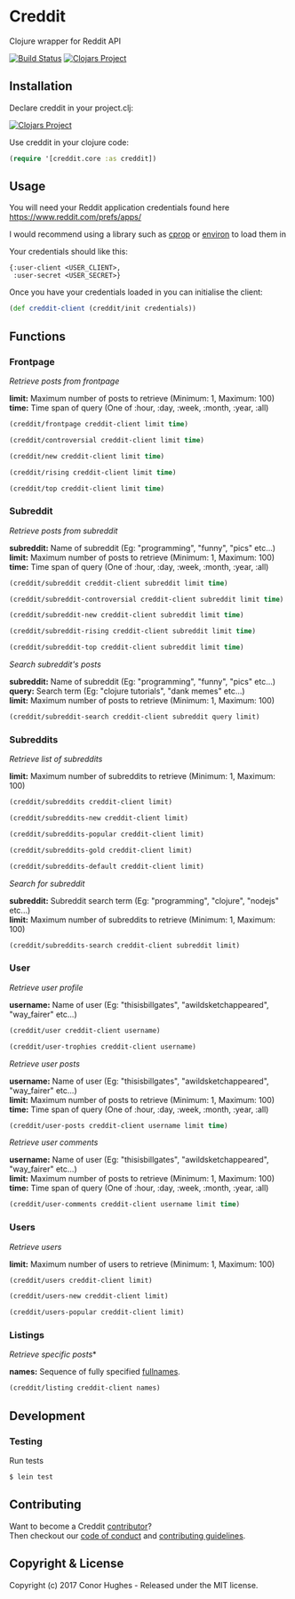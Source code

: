 # Creddit
Clojure wrapper for Reddit API  

[![Build Status](https://travis-ci.org/ThatGuyHughesy/creddit.svg?branch=master)](https://travis-ci.org/ThatGuyHughesy/creddit)
[![Clojars Project](https://img.shields.io/clojars/v/creddit.svg)](https://clojars.org/creddit)

## Installation

Declare creddit in your project.clj:

[![Clojars Project](http://clojars.org/creddit/latest-version.svg)](http://clojars.org/creddit)
  
Use creddit in your clojure code:

```clojure
(require '[creddit.core :as creddit])
```


## Usage

You will need your Reddit application credentials found here https://www.reddit.com/prefs/apps/

I would recommend using a library such as [cprop](https://github.com/tolitius/cprop) or [environ](https://github.com/weavejester/environ/) to load them in

Your credentials should like this:  

```edn
{:user-client <USER_CLIENT>, 
 :user-secret <USER_SECRET>}
```

Once you have your credentials loaded in you can initialise the client:

```clojure
(def creddit-client (creddit/init credentials))
```

## Functions

### Frontpage

*Retrieve posts from frontpage*

**limit:** Maximum number of posts to retrieve (Minimum: 1, Maximum: 100)  
**time:** Time span of query (One of :hour, :day, :week, :month, :year, :all)

```clojure
(creddit/frontpage creddit-client limit time)

(creddit/controversial creddit-client limit time)

(creddit/new creddit-client limit time)

(creddit/rising creddit-client limit time)

(creddit/top creddit-client limit time)
```

### Subreddit

*Retrieve posts from subreddit*

**subreddit:** Name of subreddit (Eg: "programming", "funny", "pics" etc...)  
**limit:** Maximum number of posts to retrieve (Minimum: 1, Maximum: 100)  
**time:** Time span of query (One of :hour, :day, :week, :month, :year, :all)

```clojure
(creddit/subreddit creddit-client subreddit limit time)

(creddit/subreddit-controversial creddit-client subreddit limit time)

(creddit/subreddit-new creddit-client subreddit limit time)

(creddit/subreddit-rising creddit-client subreddit limit time)

(creddit/subreddit-top creddit-client subreddit limit time)
```

*Search subreddit's posts*

**subreddit:** Name of subreddit (Eg: "programming", "funny", "pics" etc...)  
**query:** Search term (Eg: "clojure tutorials", "dank memes" etc...)  
**limit:** Maximum number of posts to retrieve (Minimum: 1, Maximum: 100)   

```clojure
(creddit/subreddit-search creddit-client subreddit query limit)
```

### Subreddits

*Retrieve list of subreddits*

**limit:** Maximum number of subreddits to retrieve (Minimum: 1, Maximum: 100)   

```clojure
(creddit/subreddits creddit-client limit)

(creddit/subreddits-new creddit-client limit)

(creddit/subreddits-popular creddit-client limit)

(creddit/subreddits-gold creddit-client limit)

(creddit/subreddits-default creddit-client limit)
```

*Search for subreddit*

**subreddit:** Subreddit search term (Eg: "programming", "clojure", "nodejs" etc...)  
**limit:** Maximum number of subreddits to retrieve (Minimum: 1, Maximum: 100)   

```clojure
(creddit/subreddits-search creddit-client subreddit limit)
```

### User

*Retrieve user profile*

**username:** Name of user (Eg: "thisisbillgates", "awildsketchappeared", "way_fairer" etc...)  

```clojure
(creddit/user creddit-client username)

(creddit/user-trophies creddit-client username)
```

*Retrieve user posts*

**username:** Name of user (Eg: "thisisbillgates", "awildsketchappeared", "way_fairer" etc...)  
**limit:** Maximum number of posts to retrieve (Minimum: 1, Maximum: 100)  
**time:** Time span of query (One of :hour, :day, :week, :month, :year, :all)

```clojure
(creddit/user-posts creddit-client username limit time)
```

*Retrieve user comments*

**username:** Name of user (Eg: "thisisbillgates", "awildsketchappeared", "way_fairer" etc...)  
**limit:** Maximum number of posts to retrieve (Minimum: 1, Maximum: 100)  
**time:** Time span of query (One of :hour, :day, :week, :month, :year, :all)

```clojure
(creddit/user-comments creddit-client username limit time)
```

### Users

*Retrieve users*

**limit:** Maximum number of users to retrieve (Minimum: 1, Maximum: 100)  

```clojure
(creddit/users creddit-client limit)

(creddit/users-new creddit-client limit)

(creddit/users-popular creddit-client limit)
```

### Listings

*Retrieve specific posts**

**names:** Sequence of fully specified [fullnames](https://www.reddit.com/dev/api#fullnames).

```clojure
(creddit/listing creddit-client names)
```


## Development

### Testing

Run tests

```sh
$ lein test
```

## Contributing

Want to become a Creddit [contributor](https://github.com/ThatGuyHughesy/creddit/blob/master/CONTRIBUTORS.md)?  
Then checkout our [code of conduct](https://github.com/ThatGuyHughesy/creddit/blob/master/CODE_OF_CONDUCT.md) and [contributing guidelines](https://github.com/ThatGuyHughesy/creddit/blob/master/CONTRIBUTING.md).

## Copyright & License

Copyright (c) 2017 Conor Hughes - Released under the MIT license.

